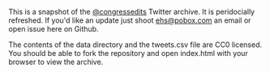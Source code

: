 This is a snapshot of the [@congressedits](http://twitter.com/congressedits)
Twitter archive. It is peridocially refreshed. If you'd like an update just
shoot ehs@pobox.com an email or open issue here on Github.

The contents of the data directory and the tweets.csv file are CC0 licensed.
You should be able to fork the repository and open index.html with your 
browser to view the archive.
